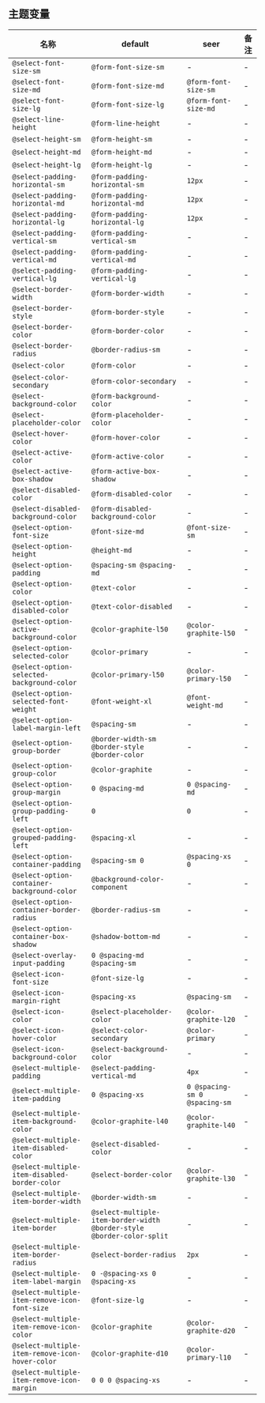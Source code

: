 ## 主题变量

| 名称 | default | seer | 备注 |
| --- | --- | --- | --- |
| `@select-font-size-sm` | `@form-font-size-sm` | - | - |
| `@select-font-size-md` | `@form-font-size-md` | `@form-font-size-sm` | - |
| `@select-font-size-lg` | `@form-font-size-lg` | `@form-font-size-md` | - |
| `@select-line-height` | `@form-line-height` | - | - |
| `@select-height-sm` | `@form-height-sm` | - | - |
| `@select-height-md` | `@form-height-md` | - | - |
| `@select-height-lg` | `@form-height-lg` | - | - |
| `@select-padding-horizontal-sm` | `@form-padding-horizontal-sm` | `12px` | - |
| `@select-padding-horizontal-md` | `@form-padding-horizontal-md` | `12px` | - |
| `@select-padding-horizontal-lg` | `@form-padding-horizontal-lg` | `12px` | - |
| `@select-padding-vertical-sm` | `@form-padding-vertical-sm` | - | - |
| `@select-padding-vertical-md` | `@form-padding-vertical-md` | - | - |
| `@select-padding-vertical-lg` | `@form-padding-vertical-lg` | - | - |
| `@select-border-width` | `@form-border-width` | - | - |
| `@select-border-style` | `@form-border-style` | - | - |
| `@select-border-color` | `@form-border-color` | - | - |
| `@select-border-radius` | `@border-radius-sm` | - | - |
| `@select-color` | `@form-color` | - | - |
| `@select-color-secondary` | `@form-color-secondary` | - | - |
| `@select-background-color` | `@form-background-color` | - | - |
| `@select-placeholder-color` | `@form-placeholder-color` | - | - |
| `@select-hover-color` | `@form-hover-color` | - | - |
| `@select-active-color` | `@form-active-color` | - | - |
| `@select-active-box-shadow` | `@form-active-box-shadow` | - | - |
| `@select-disabled-color` | `@form-disabled-color` | - | - |
| `@select-disabled-background-color` | `@form-disabled-background-color` | - | - |
| `@select-option-font-size` | `@font-size-md` | `@font-size-sm` | - |
| `@select-option-height` | `@height-md` | - | - |
| `@select-option-padding` | `@spacing-sm @spacing-md` | - | - |
| `@select-option-color` | `@text-color` | - | - |
| `@select-option-disabled-color` | `@text-color-disabled` | - | - |
| `@select-option-active-background-color` | `@color-graphite-l50` | `@color-graphite-l50` | - |
| `@select-option-selected-color` | `@color-primary` | - | - |
| `@select-option-selected-background-color` | `@color-primary-l50` | `@color-primary-l50` | - |
| `@select-option-selected-font-weight` | `@font-weight-xl` | `@font-weight-md` | - |
| `@select-option-label-margin-left` | `@spacing-sm` | - | - |
| `@select-option-group-border` | `@border-width-sm @border-style @border-color` | - | - |
| `@select-option-group-color` | `@color-graphite` | - | - |
| `@select-option-group-margin` | `0 @spacing-md` | `0 @spacing-md` | - |
| `@select-option-group-padding-left` | `0` | `0` | - |
| `@select-option-grouped-padding-left` | `@spacing-xl` | - | - |
| `@select-option-container-padding` | `@spacing-sm 0` | `@spacing-xs 0` | - |
| `@select-option-container-background-color` | `@background-color-component` | - | - |
| `@select-option-container-border-radius` | `@border-radius-sm` | - | - |
| `@select-option-container-box-shadow` | `@shadow-bottom-md` | - | - |
| `@select-overlay-input-padding` | `0 @spacing-md @spacing-sm` | - | - |
| `@select-icon-font-size` | `@font-size-lg` | - | - |
| `@select-icon-margin-right` | `@spacing-xs` | `@spacing-sm` | - |
| `@select-icon-color` | `@select-placeholder-color` | `@color-graphite-l20` | - |
| `@select-icon-hover-color` | `@select-color-secondary` | `@color-primary` | - |
| `@select-icon-background-color` | `@select-background-color` | - | - |
| `@select-multiple-padding` | `@select-padding-vertical-md` | `4px` | - |
| `@select-multiple-item-padding` | `0 @spacing-xs` | `0 @spacing-sm 0 @spacing-sm` | - |
| `@select-multiple-item-background-color` | `@color-graphite-l40` | `@color-graphite-l40` | - |
| `@select-multiple-item-disabled-color` | `@select-disabled-color` | - | - |
| `@select-multiple-item-disabled-border-color` | `@select-border-color` | `@color-graphite-l30` | - |
| `@select-multiple-item-border-width` | `@border-width-sm` | - | - |
| `@select-multiple-item-border` | `@select-multiple-item-border-width @border-style @border-color-split` | - | - |
| `@select-multiple-item-border-radius` | `@select-border-radius` | `2px` | - |
| `@select-multiple-item-label-margin` | `0 -@spacing-xs 0 @spacing-xs` | - | - |
| `@select-multiple-item-remove-icon-font-size` | `@font-size-lg` | - | - |
| `@select-multiple-item-remove-icon-color` | `@color-graphite` | `@color-graphite-d20` | - |
| `@select-multiple-item-remove-icon-hover-color` | `@color-graphite-d10` | `@color-primary-l10` | - |
| `@select-multiple-item-remove-icon-margin` | `0 0 0 @spacing-xs` | - | - |
